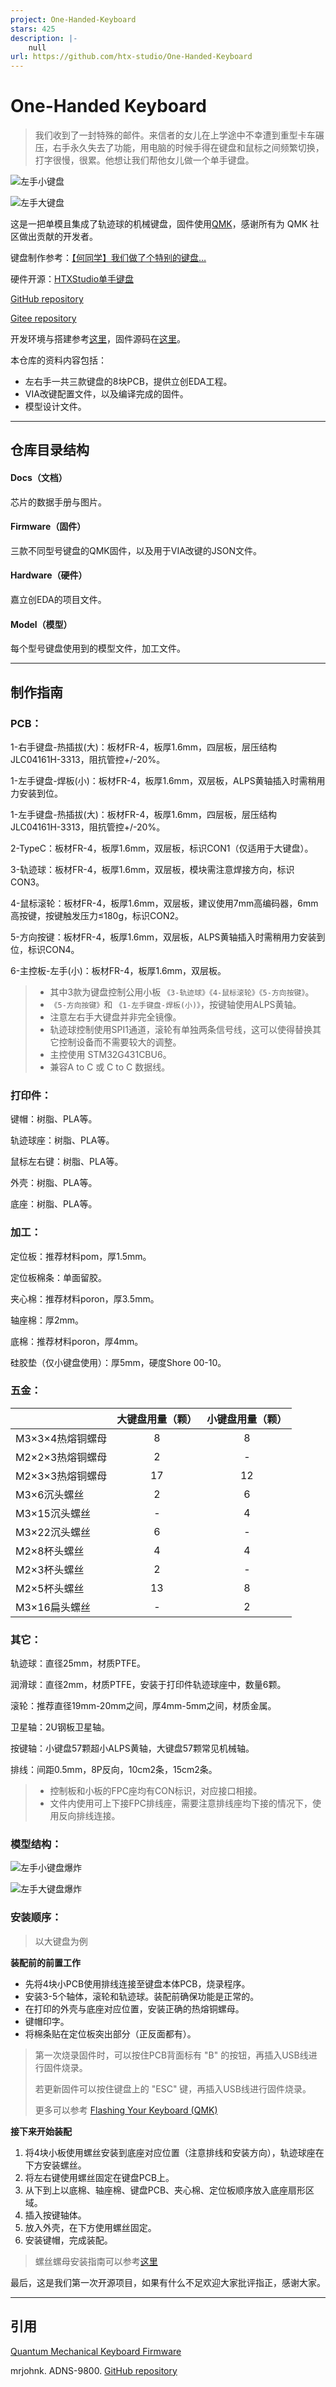 ```yaml
---
project: One-Handed-Keyboard
stars: 425
description: |-
    null
url: https://github.com/htx-studio/One-Handed-Keyboard
---
```


# **One-Handed Keyboard**

> 我们收到了一封特殊的邮件。来信者的女儿在上学途中不幸遭到重型卡车碾压，右手永久失去了功能，用电脑的时候手得在键盘和鼠标之间频繁切换，打字很慢，很累。他想让我们帮他女儿做一个单手键盘。

![左手小键盘](/Docs/Image/左手小键盘右侧面.jpg "左手小键盘")

![左手大键盘](/Docs/Image/左手大键盘右侧.jpg "左手大键盘")

这是一把单模且集成了轨迹球的机械键盘，固件使用[QMK](https://github.com/qmk/qmk_firmware)，感谢所有为 QMK 社区做出贡献的开发者。

键盘制作参考：[【何同学】我们做了个特别的键盘…](https://www.bilibili.com/video/BV1DtjAzUEb9)

硬件开源：[HTXStudio单手键盘](https://oshwhub.com/htx-studio/One-Handed_Keyboard)

[GitHub repository](https://github.com/htx-studio/One-Handed-Keyboard)

[Gitee repository](https://gitee.com/htxstudio/one-handed-keyboard)

开发环境与搭建参考[这里](https://docs.qmk.fm/newbs_getting_started "设置您的QMK环境")，固件源码在[这里](https://github.com/htx-studio/qmk_firmware/tree/master/keyboards/htx_studio)。

本仓库的资料内容包括：

* 左右手一共三款键盘的8块PCB，提供立创EDA工程。
* VIA改键配置文件，以及编译完成的固件。
* 模型设计文件。

---

## 仓库目录结构

#### Docs（文档）

芯片的数据手册与图片。

#### Firmware（固件）

三款不同型号键盘的QMK固件，以及用于VIA改键的JSON文件。

#### Hardware（硬件）

嘉立创EDA的项目文件。

#### Model（模型）

每个型号键盘使用到的模型文件，加工文件。

---

## 制作指南

### PCB：

1-右手键盘-热插拔(大)：板材FR-4，板厚1.6mm，四层板，层压结构JLC04161H-3313，阻抗管控+/-20%。

1-左手键盘-焊板(小)：板材FR-4，板厚1.6mm，双层板，ALPS黄轴插入时需稍用力安装到位。

1-左手键盘-热插拔(大)：板材FR-4，板厚1.6mm，四层板，层压结构JLC04161H-3313，阻抗管控+/-20%。

2-TypeC：板材FR-4，板厚1.6mm，双层板，标识CON1（仅适用于大键盘）。

3-轨迹球：板材FR-4，板厚1.6mm，双层板，模块需注意焊接方向，标识CON3。

4-鼠标滚轮：板材FR-4，板厚1.6mm，双层板，建议使用7mm高编码器，6mm高按键，按键触发压力≤180g，标识CON2。

5-方向按键：板材FR-4，板厚1.6mm，双层板，ALPS黄轴插入时需稍用力安装到位，标识CON4。

6-主控板-左手(小)：板材FR-4，板厚1.6mm，双层板。

> * 其中3款为键盘控制公用小板 `《3-轨迹球》《4-鼠标滚轮》《5-方向按键》`。
> * `《5-方向按键》`和 `《1-左手键盘-焊板(小)》`，按键轴使用ALPS黄轴。
> * 注意左右手大键盘并非完全镜像。
> * 轨迹球控制使用SPI1通道，滚轮有单独两条信号线，这可以使得替换其它控制设备而不需要较大的调整。
> * 主控使用 STM32G431CBU6。
> * 兼容A to C 或 C to C 数据线。

### 打印件：

键帽：树脂、PLA等。

轨迹球座：树脂、PLA等。

鼠标左右键：树脂、PLA等。

外壳：树脂、PLA等。

底座：树脂、PLA等。

### 加工：

定位板：推荐材料pom，厚1.5mm。

定位板棉条：单面留胶。

夹心棉：推荐材料poron，厚3.5mm。

轴座棉：厚2mm。

底棉：推荐材料poron，厚4mm。

硅胶垫（仅小键盘使用）：厚5mm，硬度Shore 00-10。

### 五金：

|                    | 大键盘用量（颗） | 小键盘用量（颗） |
| :----------------- | :--------------: | :--------------: |
| M3×3×4热熔铜螺母 |        8        |        8        |
| M2×2×3热熔铜螺母 |        2        |        -        |
| M2×3×3热熔铜螺母 |        17        |        12        |
| M3×6沉头螺丝      |        2        |        6        |
| M3×15沉头螺丝     |        -        |        4        |
| M3×22沉头螺丝     |        6        |        -        |
| M2×8杯头螺丝      |        4        |        4        |
| M2×3杯头螺丝      |        2        |        -        |
| M2×5杯头螺丝      |        13        |        8        |
| M3×16扁头螺丝     |        -        |        2        |

### 其它：

轨迹球：直径25mm，材质PTFE。

润滑球：直径2mm，材质PTFE，安装于打印件轨迹球座中，数量6颗。

滚轮：推荐直径19mm-20mm之间，厚4mm-5mm之间，材质金属。

卫星轴：2U钢板卫星轴。

按键轴：小键盘57颗超小ALPS黄轴，大键盘57颗常见机械轴。

排线：间距0.5mm，8P反向，10cm2条，15cm2条。

> * 控制板和小板的FPC座均有CON标识，对应接口相接。
> * 文件内使用可上下接FPC排线座，需要注意排线座均下接的情况下，使用反向排线连接。

### 模型结构：

![左手小键盘爆炸](/Docs/Image/左手小键盘爆炸图.jpg "左手小键盘爆炸图")

![左手大键盘爆炸](/Docs/Image/左手大键盘爆炸图.jpg "左手大键盘爆炸图")

### 安装顺序：

> 以大键盘为例

**装配前的前置工作**

* 先将4块小PCB使用排线连接至键盘本体PCB，烧录程序。
* 安装3-5个轴体，滚轮和轨迹球。装配前确保功能是正常的。
* 在打印的外壳与底座对应位置，安装正确的热熔铜螺母。
* 键帽印字。
* 将棉条贴在定位板突出部分（正反面都有）。

> 第一次烧录固件时，可以按住PCB背面标有 "B" 的按钮，再插入USB线进行固件烧录。
>
> 若更新固件可以按住键盘上的 "ESC" 键，再插入USB线进行固件烧录。
>
> 更多可以参考 [Flashing Your Keyboard (QMK)](https://docs.qmk.fm/newbs_flashing)

**接下来开始装配**

1. 将4块小板使用螺丝安装到底座对应位置（注意排线和安装方向），轨迹球座在下方安装螺丝。
2. 将左右键使用螺丝固定在键盘PCB上。
3. 从下到上以底棉、轴座棉、键盘PCB、夹心棉、定位板顺序放入底座扇形区域。
4. 插入按键轴体。
5. 放入外壳，在下方使用螺丝固定。
6. 安装键帽，完成装配。

> 螺丝螺母安装指南可以参考[这里](https://github.com/htx-studio/One-Handed-Keyboard/tree/main/Model)

最后，这是我们第一次开源项目，如果有什么不足欢迎大家批评指正，感谢大家。

---

## 引用

[Quantum Mechanical Keyboard Firmware](https://docs.qmk.fm/)

mrjohnk. ADNS-9800. [GitHub repository](https://github.com/mrjohnk/ADNS-9800/)

